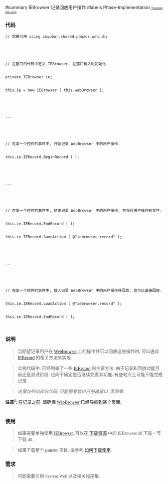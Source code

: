 ﻿#summary IEBrowser 记录回放用户操作
#labels Phase-Implementation
<font face='microsoft yahei'>
<font size='1'><a href='http://www.microsofttranslator.com/bv.aspx?from=&to=en&a=http://code.google.com/p/zsharedcode/wiki/IEBrowserDocRecord'>Translate this page</a></font>

<h3>代码</h3>
<pre><code>// 需要引用 using zoyobar.shared.panzer.web.ib;<br>
<br>
// 在窗口的代码中定义 IEBrowser, 在窗口载入时初始化.<br>
private IEBrowser ie;<br>
this.ie = new IEBrowser ( this.webBrowser );<br>
<br>
...<br>
<br>
// 在某一个控件的事件中, 开始记录 WebBrowser 中的用户操作.<br>
this.ie.IERecord.BeginRecord ( );<br>
<br>
...<br>
<br>
// 在某一个控件的事件中, 结束记录 WebBrowser 中的用户操作, 并保存用户操作到文件.<br>
this.ie.IERecord.EndRecord ( );<br>
this.ie.IERecord.SaveAction ( @"iebrowser.record" );<br>
<br>
...<br>
<br>
// 在某一个控件的事件中, 载入记录 WebBrowser 中的用户操作并回放, 也可以直接回放.<br>
this.ie.IERecord.LoadAction ( @"iebrowser.record" );<br>
this.ie.IERecord.EndRecord ( );<br>
</code></pre>

<h3>说明</h3>
<blockquote>当期望记录用户在 <a href='http://msdn.microsoft.com/zh-cn/library/system.windows.forms.webbrowser(v=vs.80).aspx'>WebBrowser</a> 上的操作并可以回放这些操作时, 可以通过 <a href='IERecord.md'>IERecord</a> 的相关方法来实现.</blockquote>

<blockquote>实例代码中, 已经列举了一些 <a href='IERecord.md'>IERecord</a> 的主要方法, 由于记录和回放功能目前还是测试阶段, 也尚不确定是否继续完善其功能, 有些站点上可能不能完成记录.</blockquote>

<blockquote><i>这里仅列出部分代码, 可能需要您自己创建窗口, 页面等.</i></blockquote>

<b>注意<sup>1</sup>:</b> 在记录之前, 请确保 <a href='http://msdn.microsoft.com/zh-cn/library/system.windows.forms.webbrowser(v=vs.80).aspx'>WebBrowser</a> 已经导航到某个页面.<br>
<br>
<h3>使用</h3>
<blockquote>如果需要单独使用 <a href='IEBrowser.md'>IEBrowser</a>, 可以在 <a href='Download.md'>下载资源</a> 中的 IEBrowser.dll 下载一节下载 dll.</blockquote>

<blockquote>如果下载整个 <b>panzer</b> 项目, 请参考 <a href='HowToDownloadAndUse.md'>如何下载使用</a>.</blockquote>

<h3>需求</h3>
<blockquote>可能需要引用 System.Web 以及相关程序集.<br>
</font>